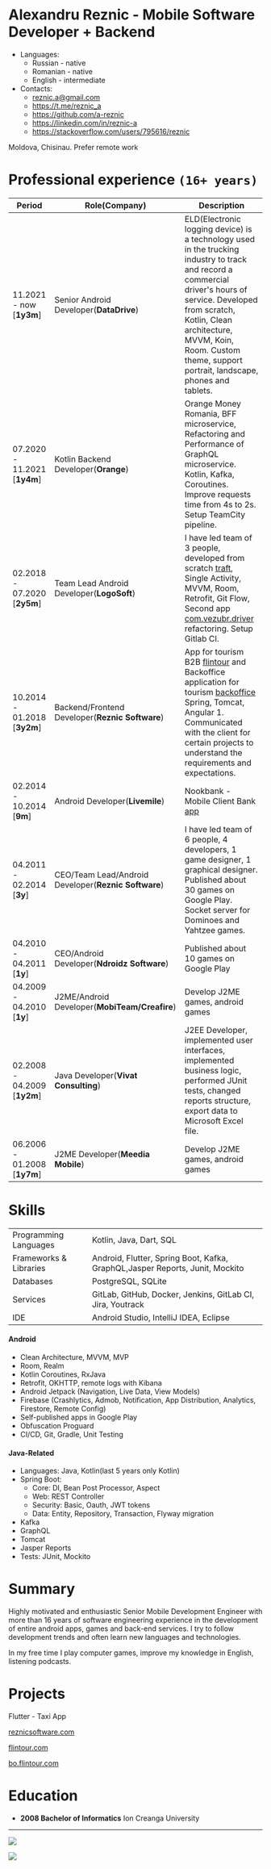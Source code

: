 # Alexandru Reznic - Mobile Software Developer + Backend

* Languages:
  * Russian - native
  * Romanian - native
  * English - intermediate
* Contacts:
  * reznic.a@gmail.com
  * https://t.me/reznic_a
  * https://github.com/a-reznic
  * https://linkedin.com/in/reznic-a
  * https://stackoverflow.com/users/795616/reznic

Moldova, Chisinau. Prefer remote work

# Professional experience `(16+ years)`

| Period                       | Role(Company)                                        | Description                                                                                                                                                                                                                                                                                              |
|------------------------------|------------------------------------------------------|----------------------------------------------------------------------------------------------------------------------------------------------------------------------------------------------------------------------------------------------------------------------------------------------------------|
| 11.2021 - now [**1y3m**]     | Senior Android Developer(**DataDrive**)              | ELD(Electronic logging device) is a technology used in the trucking industry to track and record a commercial driver's hours of service. Developed from scratch, Kotlin, Clean architecture, MVVM, Koin, Room. Custom theme, support portrait, landscape, phones and tablets.                            |
| 07.2020 - 11.2021 [**1y4m**] | Kotlin Backend Developer(**Orange**)                 | Orange Money Romania, BFF microservice, Refactoring and Performance of GraphQL microservice. Kotlin, Kafka, Coroutines. Improve requests time from 4s to 2s. Setup TeamCity pipeline.                                                                                                                    |
| 02.2018 - 07.2020 [**2y5m**] | Team Lead Android Developer(**LogoSoft**)            | I have led team of 3 people, developed from scratch [traft](https://play.google.com/store/apps/details?id=ru.traft.mobile), Single Activity, MVVM, Room, Retrofit, Git Flow, Second app [com.vezubr.driver](https://play.google.com/store/apps/details?id=ru.traft.mobile) refactoring. Setup Gitlab CI. |
| 10.2014 - 01.2018 [**3y2m**] | Backend/Frontend Developer(**Reznic Software**)      | App for tourism B2B [flintour](https://flintour.com) and Backoffice application for tourism [backoffice](https://bo.flintour.com) Spring, Tomcat, Angular 1. Communicated with the client for certain projects to understand the requirements and expectations.                                          |
| 02.2014 - 10.2014 [**9m**]   | Android Developer(**Livemile**)                      | Nookbank - Mobile Client Bank [app](https://play.google.com/store/apps/details?id=com.noorbank.activities)                                                                                                                                                                                               |
| 04.2011 - 02.2014 [**3y**]   | CEO/Team Lead/Android Developer(**Reznic Software**) | I have led team of 6 people, 4 developers, 1 game designer, 1 graphical designer. Published about 30 games on Google Play. Socket server for Dominoes and Yahtzee games.                                                                                                                                 |
| 04.2010 - 04.2011 [**1y**]   | CEO/Android Developer(**Ndroidz Software**)          | Published about 10 games on Google Play                                                                                                                                                                                                                                                                  |
| 04.2009 - 04.2010 [**1y**]   | J2ME/Android Developer(**MobiTeam/Creafire**)        | Develop J2ME games, android games                                                                                                                                                                                                                                                                        |
| 02.2008 - 04.2009 [**1y2m**] | Java Developer(**Vivat Consulting**)                 | J2EE Developer, implemented user interfaces, implemented business logic, performed JUnit tests, changed reports structure, export data to Microsoft Excel file.                                                                                                                                          |
| 06.2006 - 01.2008 [**1y7m**] | J2ME Developer(**Meedia Mobile**)                    | Develop J2ME games, android games                                                                                                                                                                                                                                                                        |

# Skills

|                        |                                                                              |
|------------------------|------------------------------------------------------------------------------|
| Programming Languages  | Kotlin, Java, Dart, SQL                                                      |
| Frameworks & Libraries | Android, Flutter, Spring Boot, Kafka, GraphQL,Jasper Reports, Junit, Mockito |
| Databases              | PostgreSQL, SQLite                                                           |
| Services               | GitLab, GitHub, Docker, Jenkins, GitLab CI, Jira, Youtrack                   |
| IDE                    | Android Studio, IntelliJ IDEA, Eclipse                                       |

#### Android

* Clean Architecture, MVVM, MVP
* Room, Realm
* Kotlin Coroutines, RxJava
* Retrofit, OKHTTP, remote logs with Kibana
* Android Jetpack (Navigation, Live Data, View Models)
* Firebase (Crashlytics, Admob, Notification, App Distribution, Analytics, Firestore, Remote Config)
* Self-published apps in Google Play
* Obfuscation Proguard
* CI/CD, Git, Gradle, Unit Testing

#### Java-Related

* Languages: Java, Kotlin(last 5 years only Kotlin)
* Spring Boot:
  * Core: DI, Bean Post Processor, Aspect
  * Web: REST Controller
  * Security: Basic, Oauth, JWT tokens
  * Data: Entity, Repository, Transaction, Flyway migration
* Kafka
* GraphQL
* Tomcat
* Jasper Reports
* Tests: JUnit, Mockito

# Summary

Highly motivated and enthusiastic Senior Mobile Development Engineer with more than 16 years of software engineering
experience in the development of entire android apps, games and back-end services. I try to follow development trends
and often learn new languages and technologies.

In my free time I play computer games, improve my knowledge in English, listening podcasts.

# Projects
Flutter - Taxi App

[reznicsoftware.com](https://reznicsoftware.com)

[flintour.com](https://flintour.com)

[bo.flintour.com](https://bo.flintour.com)

# Education

* **2008 Bachelor of Informatics** Ion Creanga University

___

![](https://github-readme-stats.vercel.app/api?username=a-reznic&show_icons=true&theme=default#gh-light-mode-only)

![](https://komarev.com/ghpvc/?username=a-reznic-resume)
